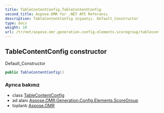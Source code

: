 ```yaml
---
title: TableContentConfig.TableContentConfig
second_title: Aspose.OMR for .NET API Referansı
description: TableContentConfig inşaatçı. Default_Constructor
type: docs
weight: 10
url: /tr/net/aspose.omr.generation.config.elements.scoregroup/tablecontentconfig/tablecontentconfig/
---
```

## TableContentConfig constructor

Default_Constructor

```csharp
public TableContentConfig()
```

### Ayrıca bakınız

* class [TableContentConfig](../)
* ad alanı [Aspose.OMR.Generation.Config.Elements.ScoreGroup](../../tablecontentconfig/)
* toplantı [Aspose.OMR](../../../)


